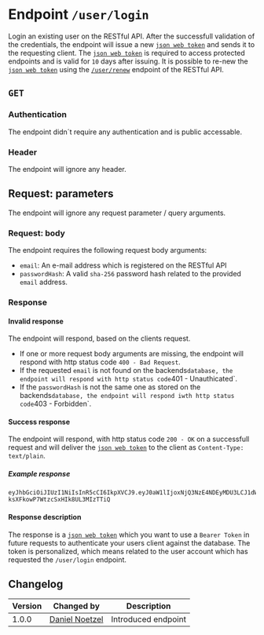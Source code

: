 # Endpoint `/user/login`
Login an existing user on the RESTful API. After the successfull validation of the credentials, the endpoint will issue a new [`json web token`](../../data/jwt.md) and
sends it to the requesting client. The [`json web token`](../../data/jwt.md) is required to access protected endpoints and is valid for `10` days after issuing. It is possible to re-new the [`json web token`](../../data/jwt.md) using the [`/user/renew`](renew.md) endpoint of the RESTful API.

## `GET`

### Authentication
The endpoint didn´t require any authentication and is public accessable.

### Header
The endpoint will ignore any header.

## Request: parameters
The endpoint will ignore any request parameter / query arguments.

### Request: body
The endpoint requires the following request body arguments:
- `email`: An e-mail address which is registered on the RESTful API
- `passwordHash`: A valid `sha-256` password hash related to the provided `email` address.

### Response

#### Invalid response
The endpoint will respond, based on the clients request.
- If one or more request body arguments are missing, the endpoint will respond with http status code `400 - Bad Request`.
- If the requested `email` is not found on the backends` database, the endpoint will respond with http status code `401 - Unauthicated`.
- If the `passwordHash` is not the same one as stored on the backends` database, the endpoint will respond iwth http status code `403 - Forbidden`.

#### Success response
The endpoint will respond, with http status code `200 - OK` on a successfull request and will deliver the [`json web token`](../../data/jwt.md) to the client as `Content-Type: text/plain`.

##### Example response
```
eyJhbGciOiJIUzI1NiIsInR5cCI6IkpXVCJ9.eyJ0aW1lIjoxNjQ3NzE4NDEyMDU3LCJ1dWlkIjoiNjIzNjJiNTllNmZiYjhiNjc1Mjg0ZmU4IiwidXNlckdyb3VwIjoxLCJpYXQiOjE2NDc3MTg0MTJ9.q35gNyNh7DjMJ-ksXFkowP7WtzcSxHIk8UL3MIzTTiQ
```

#### Response description
The response is a [`json web token`](../../data/jwt.md) which you want to use a `Bearer Token` in future requests to authenticate your users client against the database. The token is personalized, which means related to the user account which has requested the `/user/login` endpoint.

## Changelog
| Version | Changed by | Description |
|-------------|-------------|----|
| 1.0.0 | [Daniel Noetzel](mailto:daniel.noetzel@gmail.com) | Introduced endpoint |